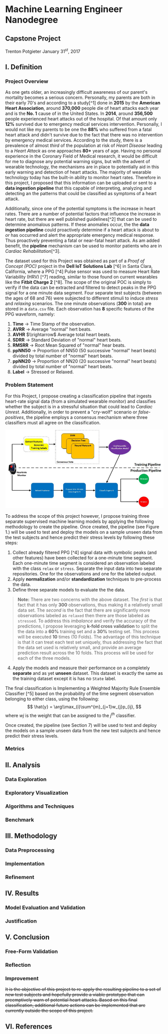 # Machine Learning Engineer Nanodegree
## Capstone Project
Trenton Potgieter
January 31$^{st}$, 2017
## I. Definition
### Project Overview
As one gets older, an increasingly difficult awareness of our parent's mortality becomes a serious concern. Personally, my parents are both in their early 70's and according to a study[^1] done in __2015__ by the __American Heart Association__, around __370,000__ people die of heart attacks each year and is the __No. 1__ cause of in the United States. In __2014__, around __356,500__ people experienced heart attacks out of the hospital. Of that  amount  only __12%__ survived due to emergency medical services intervention. Personally, I would not like my parents to be one the __88%__ who suffered from a fatal heart attack and didn't survive  due to the fact that there was no intervention by emergency medical services. According to the study, there is a prevalence of almost *third* of the population at risk of *Heart Disease* leading to a *Heart Attack* as one approaches __80+__ years of age. Having no personal experience in the Coronary Field of Medical research, it would be difficult for me to diagnose any potential warning signs, but with the advent of wearable technology, the mechanisms are in place to potentially aid in this early warning and detection of heart attacks. The majority of wearable technology today has the built-in ability to monitor heart rates. Therefore in this project, I proposed that this information can be uploaded or sent to a __data ingestion pipeline__ that this capable of interpreting, analyzing and detecting an the patterns that could be classified as symptoms of a heart attack. 

Additionally, since one of the potential symptoms is the increase in heart rates. There are a number of potential factors that influence the increase in heart rate, but there are well published guidelines[^2] that can be used to determine anomalous patterns. If these anomalies occur, the the __data ingestion pipeline__ could proactively determine if a heart attack is about to *or* has occurred and alert the appropriate emergency medical response. Thus proactively preventing a fatal or near-fatal heart attack. As am added benefit, the __pipeline__ mechanism can be used to monitor patients who are in *Cardiac Rehabilitation*[^3].

The dataset used for this Project was obtained as part of a *Proof of Concept (POC)* project in the __Dell IoT Solutions Lab__ [^6] in Santa Clara, California, where a PPG [^4] Pulse sensor was used to measure Heart Rate Variability (HRV) [^7]  reading, similar to those found on current wearables like the __Fitbit Charge 2__ [^8]. The scope of the original POC is simply to verify if the data can be extracted and filtered to detect peaks in the PPG signal for a one minute data segment. Four separate test subjects (between the ages of 68 and 76) were subjected to different stimuli to induce *stress* and *relaxing* scenarios. The one minute observations (__300__ in total) are stored in a `data.csv` file. Each observation has __8__ specific features of the PPG waveform, namely:

1. __Time__ $\rightarrow$ Time Stamp of the observation.
2. __AVRR__ $\rightarrow$ Average "normal" hert beats.
3. __AVHR__ $\\rightarrow$ Average total heart beats.
4. __SDRR__ $\rightarrow$ Standard Deviation of "normal" heart beats.
5. __RMSRR__ $\rightarrow$ Root Mean Squared of "normal" hear beats.
6. __ppNN50__ $\rightarrow$ Proportion of NN50 (50 successive "normal" heart beats) divided by total number of "normal" heart beats.
7. __ppNN20__ $\rightarrow$ Proportion of NN20 (20 successive "normal" heart beats) divided by total number of "normal" heart beats.
8. __Label__ $\rightarrow$ Stressed or Relaxed.

### Problem Statement
For this Project, I propose creating a classification pipeline that ingests heart-rate signal data (from a simulated wearable monitor) and classifies whether the subject is in a stressful situation that could lead to *Cardiac Unrest*. Additionally, in order to prevent a "cry-wolf" scenario or *false-positives*, the pipeline employs a consensus mechanism where three classifiers must all agree on the classification.

![Figure 1: Training/Testing Pipeline](images/Pipeline.jpg)

To address the scope of this project however, I propose training three separate supervised machine learning models by applying the following methodology to create the pipeline. Once created, the pipeline (see Figure 1.) will be used to test and deploy the models on a sample unseen data from the test subjects and hence predict their stress levels by following these steps:

1. Collect already filtered PPG [^4] signal data with symbolic peaks (and other features) have been collected for a one-minute time segment. Each one-minute time segment is considered an observation labeled with the class `relax` or `stress`. Separate the input data into two separate repositories. One for the observations and one for the labeled output.
2. Apply __normalization__ and/or __standardization__ techniques to  pre-process the data.
3. Define three separate models to evaluate the the data.
>__Note:__ There are two concerns with the above dataset. The *first* is that fact that it has only __300__ observations, thus making it a relatively small data set. The *second* is the fact that there are significantly more observations labeled as `relaxed` then there are those labeled as `stressed`. To address this *imbalance* and verify the accuracy of the predictions, I propose leveraging __k-fold cross validation__ to split the the data into a **60%** training set and a **30%** testing set. This process will be executed **10** times (10 Folds). The advantage of this technique is that it can treat each test set uniquely, thus addressing the fact that the data set used is relatively small, and provide an average prediction result across the 10 folds. This process will be used for each of the three models.

4. Apply the models and measure their performance on a completely __separate__ and as yet __unseen__ dataset. This dataset is exactly the same as the training dataset except it is has no `State` label.

The final classification is Implementing a Weighted Majority Rule Ensemble Classifier [^5] based on the probability of the time segment observation belonging to either class, using the following:
$$
\hat{y} = \arg\\max_{i}\sum^{m}_{j=1}w_{j}p_{ij},
$$
where $wj$ is the weight that can be assigned to the $j^{th}$ classifier.

Once created, the pipeline (see Section 7) will be used to test and deploy the models on a sample unseen data from the new test subjects and hence predict their stress levels.

### Metrics

## II. Analysis
### Data Exploration

### Exploratory Visualization

### Algorithms and Techniques

### Benchmark

## III. Methodology
### Data Preprocessing

### Implementation

### Refinement

## IV. Results
### Model Evaluation and Validation

### Justification

## V. Conclusion
### Free-Form Validation

### Reflection

### Improvement


~~It is the objective of this project to re-apply the resulting pipeline to a set of new test subjects and hopefully provide a viable prototype that can preemptively warn of potential heart attacks. Based on this final classification, additional future actions can be implemented that are currently outside the scope of this project.~~



## VI. References